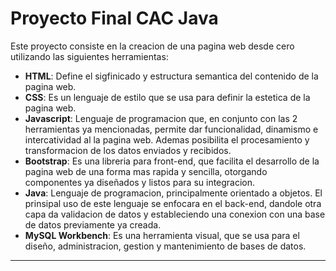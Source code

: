# Proyecto Final CAC Java

Este proyecto consiste en la creacion de una pagina web desde cero utilizando las siguientes herramientas:
- **HTML**: Define el sigfinicado y estructura semantica del contenido de la pagina web.
- **CSS**: Es un lenguaje de estilo que se usa para definir la estetica de la pagina web.
- **Javascript**: Lenguaje de programacion que, en conjunto con las 2 herramientas ya mencionadas, permite dar funcionalidad, dinamismo e intercatividad al la pagina web. Ademas posibilita el procesamiento y transformacion de los datos enviados y recibidos.
- **Bootstrap**: Es una libreria para front-end, que facilita el desarrollo de la pagina web de una forma mas rapida y sencilla, otorgando componentes ya diseñados y listos para su integracion.
- **Java**: Lenguaje de programacion, principalmente orientado a objetos. El prinsipal uso de este lenguaje se enfocara en el back-end, dandole otra capa da validacion de datos y estableciendo una conexion con una base de datos previamente ya creada.
- **MySQL Workbench**: Es una herramienta visual, que se usa para el diseño, administracion, gestion y mantenimiento de bases de datos.

***